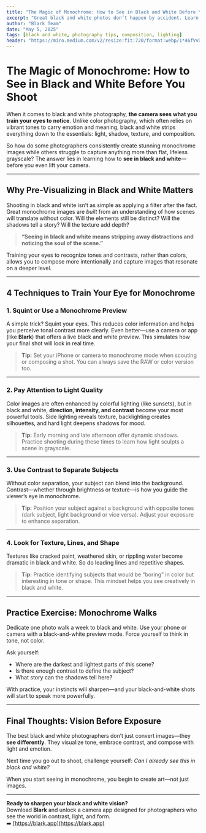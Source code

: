 ```yaml
---
title: "The Magic of Monochrome: How to See in Black and White Before You Shoot"
excerpt: "Great black and white photos don’t happen by accident. Learn how to train your eyes to see light, shape, and contrast in monochrome before you even press the shutter."
author: "Blark Team"
date: "May 5, 2025"
tags: [black and white, photography tips, composition, lighting]
header: "https://miro.medium.com/v2/resize:fit:720/format:webp/1*46fVvDTBDBSH1ZNnoMIlNQ.jpeg"
---
```


# The Magic of Monochrome: How to See in Black and White Before You Shoot

When it comes to black and white photography, **the camera sees what you train your eyes to notice**. Unlike color photography, which often relies on vibrant tones to carry emotion and meaning, black and white strips everything down to the essentials: light, shadow, texture, and composition.

So how do some photographers consistently create stunning monochrome images while others struggle to capture anything more than flat, lifeless grayscale? The answer lies in learning how to **see in black and white**—before you even lift your camera.

---

## Why Pre-Visualizing in Black and White Matters

Shooting in black and white isn’t as simple as applying a filter after the fact. Great monochrome images are *built* from an understanding of how scenes will translate without color. Will the elements still be distinct? Will the shadows tell a story? Will the texture add depth?

> **“Seeing in black and white means stripping away distractions and noticing the soul of the scene.”**

Training your eyes to recognize tones and contrasts, rather than colors, allows you to compose more intentionally and capture images that resonate on a deeper level.

---

## 4 Techniques to Train Your Eye for Monochrome

### 1. **Squint or Use a Monochrome Preview**
A simple trick? Squint your eyes. This reduces color information and helps you perceive tonal contrast more clearly. Even better—use a camera or app (like **Blark**) that offers a live black and white preview. This simulates how your final shot will look in real time.

> **Tip:** Set your iPhone or camera to monochrome mode when scouting or composing a shot. You can always save the RAW or color version too.

---

### 2. **Pay Attention to Light Quality**
Color images are often enhanced by colorful lighting (like sunsets), but in black and white, **direction, intensity, and contrast** become your most powerful tools. Side lighting reveals texture, backlighting creates silhouettes, and hard light deepens shadows for mood.

> **Tip:** Early morning and late afternoon offer dynamic shadows. Practice shooting during these times to learn how light sculpts a scene in grayscale.

---

### 3. **Use Contrast to Separate Subjects**
Without color separation, your subject can blend into the background. Contrast—whether through brightness or texture—is how you guide the viewer’s eye in monochrome.

> **Tip:** Position your subject against a background with opposite tones (dark subject, light background or vice versa). Adjust your exposure to enhance separation.

---

### 4. **Look for Texture, Lines, and Shape**
Textures like cracked paint, weathered skin, or rippling water become dramatic in black and white. So do leading lines and repetitive shapes.

> **Tip:** Practice identifying subjects that would be “boring” in color but interesting in tone or shape. This mindset helps you see creatively in black and white.

---

## Practice Exercise: Monochrome Walks

Dedicate one photo walk a week to black and white. Use your phone or camera with a black-and-white preview mode. Force yourself to think in tone, not color.

Ask yourself:
- Where are the darkest and lightest parts of this scene?
- Is there enough contrast to define the subject?
- What story can the shadows tell here?

With practice, your instincts will sharpen—and your black-and-white shots will start to speak more powerfully.

---

## Final Thoughts: Vision Before Exposure

The best black and white photographers don’t just convert images—they **see differently**. They visualize tone, embrace contrast, and compose with light and emotion.

Next time you go out to shoot, challenge yourself: *Can I already see this in black and white?*

When you start seeing in monochrome, you begin to create art—not just images.

---

**Ready to sharpen your black and white vision?**  
Download **Blark** and unlock a camera app designed for photographers who see the world in contrast, light, and form.  
➡️ [https://blark.app](https://blark.app)
